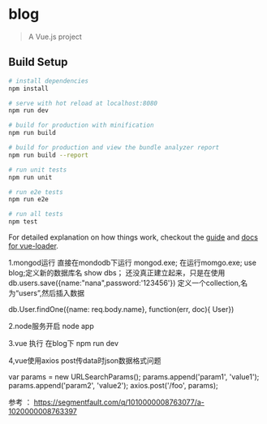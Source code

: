 # blog

> A Vue.js project

## Build Setup

``` bash
# install dependencies
npm install

# serve with hot reload at localhost:8080
npm run dev

# build for production with minification
npm run build

# build for production and view the bundle analyzer report
npm run build --report

# run unit tests
npm run unit

# run e2e tests
npm run e2e

# run all tests
npm test
```

For detailed explanation on how things work, checkout the [guide](http://vuejs-templates.github.io/webpack/) and [docs for vue-loader](http://vuejs.github.io/vue-loader).

1.mongod运行
 直接在mondodb下运行 mongod.exe;
 在运行momgo.exe;
use blog;定义新的数据库名
show dbs； 还没真正建立起来，只是在使用
db.users.save({name:"nana",password:'123456'})  定义一个collection,名为“users”,然后插入数据



db.User.findOne({name: req.body.name}, function(err, doc){ User})




2.node服务开启
node app

3.vue 执行  在blog下
  npm run dev


4,vue使用axios post传data时json数据格式问题

var params = new URLSearchParams();
params.append('param1', 'value1');
params.append('param2', 'value2');
axios.post('/foo', params);

参考 ： https://segmentfault.com/q/1010000008763077/a-1020000008763397

